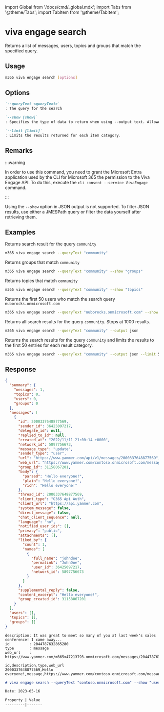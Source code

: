 <!-- DISCLAIMER: All secrets, passwords, and sensitive values in this document are examples only and not real credentials. -->
import Global from '/docs/cmd/_global.mdx';
import Tabs from '@theme/Tabs';
import TabItem from '@theme/TabItem';

# viva engage search

Returns a list of messages, users, topics and groups that match the specified query.

## Usage

```sh
m365 viva engage search [options]
```

## Options

```md definition-list
`--queryText <queryText>`
: The query for the search

`--show [show]`
: Specifies the type of data to return when using --output text. Allowed values `summary`, `messages`, `users`, `topics`, `groups`.

`--limit [limit]`
: Limits the results returned for each item category.
```

<Global />

## Remarks

:::warning

In order to use this command, you need to grant the Microsoft Entra application used by the CLI for Microsoft 365 the permission to the Viva Engage API. To do this, execute the `cli consent --service VivaEngage` command.

:::

Using the `--show` option in JSON output is not supported. To filter JSON results, use either a JMESPath query or filter the data yourself after retrieving them.

## Examples

Returns search result for the query `community`

```sh
m365 viva engage search --queryText "community"
```

Returns groups that match `community`

```sh
m365 viva engage search --queryText "community" --show "groups"
```

Returns topics that match `community`

```sh
m365 viva engage search --queryText "community" --show "topics"
```

Returns the first 50 users who match the search query `nuborocks.onmicrosoft.com`

```sh
m365 viva engage search --queryText "nuborocks.onmicrosoft.com" --show "users" --limit 50
```

Returns all search results for the query `community`. Stops at 1000 results.

```sh
m365 viva engage search --queryText "community" --output json
```

Returns the search results for the query `community` and limits the results to the first 50 entries for each result category.

```sh
m365 viva engage search --queryText "community" --output json --limit 50
```

## Response

<Tabs>
  <TabItem value="JSON">

  ```json
  {
    "summary": {
      "messages": 1,
      "topics": 0,
      "users": 0,
      "groups": 0
    },
    "messages": [
      {
        "id": 2000337648877569,
        "sender_id": 36425097217,
        "delegate_id": null,
        "replied_to_id": null,
        "created_at": "2022/11/11 21:00:14 +0000",
        "network_id": 5897756673,
        "message_type": "update",
        "sender_type": "user",
        "url": "https://www.yammer.com/api/v1/messages/2000337648877569",
        "web_url": "https://www.yammer.com/contoso.onmicrosoft.com/messages/2000337648877569",
        "group_id": 31158067201,
        "body": {
          "parsed": "Hello everyone!",
          "plain": "Hello everyone!",
          "rich": "Hello everyone!"
        },
        "thread_id": 2000337648877569,
        "client_type": "O365 Api Auth",
        "client_url": "https://api.yammer.com",
        "system_message": false,
        "direct_message": false,
        "chat_client_sequence": null,
        "language": "no",
        "notified_user_ids": [],
        "privacy": "public",
        "attachments": [],
        "liked_by": {
          "count": 1,
          "names": [
            {
              "full_name": "johndoe",
              "permalink": "JohnDoe",
              "user_id": 36425097217,
              "network_id": 5897756673
            }
          ]
        },
        "supplemental_reply": false,
        "content_excerpt": "Hello everyone!",
        "group_created_id": 31158067201
      }
    ],
    "users": [],
    "topics": [],
    "groups": []
  }
  ```

  </TabItem>
  <TabItem value="Text">

  ```text
  description: It was great to meet so many of you at last week's sales conference! I came away...
  id         : 2044787632865280
  type       : message
  web_url    : https://www.yammer.com/m365x47213793.onmicrosoft.com/messages/2044787632865280
  ```

  </TabItem>
  <TabItem value="CSV">

  ```csv
  id,description,type,web_url
  2000337648877569,Hello everyone!,message,https://www.yammer.com/contoso.onmicrosoft.com/messages/2000337648877569
  ```

  </TabItem>
  <TabItem value="Markdown">

  ```md
  # viva engage search --queryText "contoso.onmicrosoft.com" --show "users" --limit "1"

  Date: 2023-05-16

  Property | Value
  ---------|-------
  ```

  </TabItem>
</Tabs>

